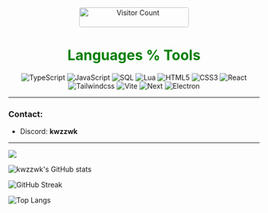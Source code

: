 <div align="center">
  <img 
    src="https://komarev.com/ghpvc/?username=kwzzwk&color=gray" 
    alt="Visitor Count" 
    style="border-radius: 4px; height: 40px; width: 220px;"
  />
</div>


<div align="center">
  <h1 align="center" style="color: green;">Languages % Tools</h1>

  <img alt="TypeScript" src="https://img.shields.io/badge/TypeScript-007ACC?style=for-the-badge&logo=typescript&logoColor=white">
  <img alt="JavaScript" src="https://img.shields.io/badge/JavaScript-323330?style=for-the-badge&logo=javascript&logoColor=F7DF1E">
  <img alt="SQL" src="https://img.shields.io/badge/SQL-336791?style=for-the-badge&logo=postgresql&logoColor=white">
  <img alt="Lua" src="https://img.shields.io/badge/Lua-2C2D72?style=for-the-badge&logo=lua&logoColor=white">
  <img alt="HTML5" src="https://img.shields.io/badge/HTML5-E34F26?style=for-the-badge&logo=html5&logoColor=white">
  <img alt="CSS3" src="https://img.shields.io/badge/CSS3-1572B6?style=for-the-badge&logo=css3&logoColor=white">
  <img alt="React" src="https://img.shields.io/badge/React-61DAFB?style=for-the-badge&logo=react&logoColor=white">
  <img alt="Tailwindcss" src="https://img.shields.io/badge/Tailwindcss-61DAFB?style=for-the-badge&logo=tailwindcss&logoColor=white">
  <img alt="Vite" src="https://img.shields.io/badge/Vite-323330?style=for-the-badge&logo=vite&logoColor=pink">
  <img alt="Next" src="https://img.shields.io/badge/Next.js-black?style=for-the-badge&logo=next&logoColor=black">
  <img alt="Electron" src="https://img.shields.io/badge/Electron-007ACC?style=for-the-badge&logo=next&logoColor=white">
</div>

---

### Contact:
   - Discord: **kwzzwk**

---

<a href="https://github.com/testaustime/">
    <img src="http://github-readme-testaustime.vercel.app/api/testaustime?username=kwzzwk&theme=dark"/>
</a>

![kwzzwk's GitHub stats](https://github-readme-stats.vercel.app/api?username=kwzzwk&show_icons=true&theme=dark)

![GitHub Streak](https://github-readme-streak-stats.herokuapp.com/?user=kwzzwk&theme=dark)

![Top Langs](https://github-readme-stats.vercel.app/api/top-langs/?username=kwzzwk&layout=compact&theme=dark)
